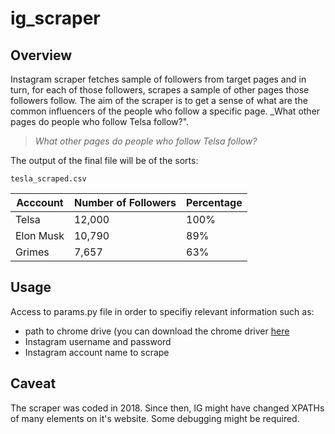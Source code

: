# ig_scraper
## Overview
Instagram scraper fetches sample of followers from target pages and in turn, for each of those followers, scrapes a sample of other pages those followers follow. The aim of the scraper is to get a sense of what are the common influencers of the people who follow a specific page. _What other pages do people who follow Telsa follow?".

> _What other pages do people who follow Telsa follow?_

The output of the final file will be of the sorts:

`tesla_scraped.csv`

| Acccount  | Number of Followers | Percentage |
| ------------- | ------------- | ------------- |
| Telsa  | 12,000  | 100%  | 
| Elon Musk  | 10,790  | 89%  | 
| Grimes  | 7,657  | 63%  | 

## Usage
Access to params.py file in order to specifiy relevant information such as:
- path to chrome drive (you can download the chrome driver [here](https://chromedriver.chromium.org/downloads)
- Instagram username and password
- Instagram account name to scrape

## Caveat
The scraper was coded in 2018. Since then, IG might have changed XPATHs of many elements on it's website. Some debugging might be required.


